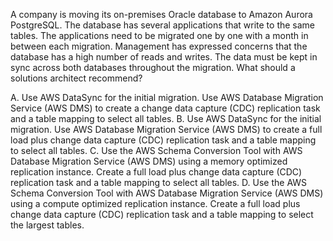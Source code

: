 A company is moving its on-premises Oracle database to Amazon Aurora PostgreSQL. The database has several applications that write to the same tables. The applications need to be migrated one by one with a month in between each migration. Management has expressed concerns that the database has a high number of reads and writes. The data must be kept in sync across both databases throughout the migration. What should a solutions architect recommend? 

A. Use AWS DataSync for the initial migration. Use AWS Database Migration Service (AWS DMS) to create a change data capture (CDC) replication task and a table mapping to select all tables. 
B. Use AWS DataSync for the initial migration. Use AWS Database Migration Service (AWS DMS) to create a full load plus change data capture (CDC) replication task and a table mapping to select all tables. 
C. Use the AWS Schema Conversion Tool with AWS Database Migration Service (AWS DMS) using a memory optimized replication instance. Create a full load plus change data capture (CDC) replication task and a table mapping to select all tables. 
D. Use the AWS Schema Conversion Tool with AWS Database Migration Service (AWS DMS) using a compute optimized replication instance. Create a full load plus change data capture (CDC) replication task and a table mapping to select the largest tables.